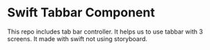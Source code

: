 # Swift Tabbar Component

This repo includes tab bar controller. It helps us to use tabbar with 3 screens. It made with swift not using storyboard.

